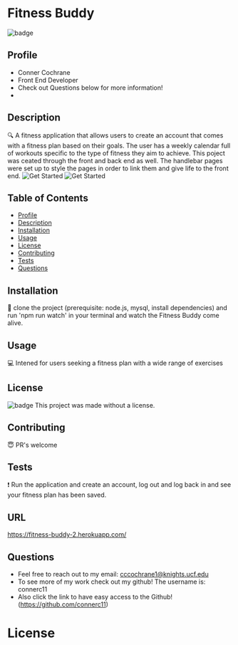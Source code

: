 # Fitness Buddy
  ![badge](https://img.shields.io/badge/license--blueviolet)
  <br />
  
  ## Profile 
  - Conner Cochrane 
  - Front End Developer
  - Check out Questions below for more information!
  - 
  ## Description
  :mag: A fitness application that allows users to create an account that comes with a fitness plan based on their goals. The user has a weekly calendar full of workouts specific to the type of fitness they aim to achieve. This poject was ceated through the front and back end as well. The handlebar pages were set up to style the pages in order to link them and give life to the front end.
![Get Started](./views/image-1.png)
![Get Started](./views/image-2.png)

  ## Table of Contents
  - [Profile](#profile)
  - [Description](#description)
  - [Installation](#installation)
  - [Usage](#usage)
  - [License](#license)
  - [Contributing](#contributing)
  - [Tests](#tests)
  - [Questions](#questions)
  ## Installation
  :floppy_disk: 
  clone the project (prerequisite: node.js, mysql, install dependencies) and run 'npm run watch' in your terminal and watch the Fitness Buddy come alive.
  ## Usage
  :computer:  Intened for users seeking a fitness plan with a wide range of exercises
  ## License
  ![badge](https://img.shields.io/badge/license--blueviolet)
  This project was made without a license.
  ## Contributing
  :innocent: PR's welcome
  ## Tests
  :exclamation: 
    Run the application and create an account, log out and log back in and see your fitness plan has been saved.
  ## URL
https://fitness-buddy-2.herokuapp.com/
  ## Questions
  * Feel free to reach out to my email: cccochrane1@knights.ucf.edu
  * To see more of my work check out my github! The username is: connerc11
  * Also click the link to have easy access to the Github! (https://github.com/connerc11)
  # License
